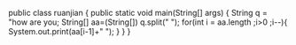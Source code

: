  public class ruanjian {
 public static void main(String[] args) {
     String q = "how are you;
     String[] aa=(String[]) q.split(" ");
    for(int i = aa.length ;i>0 ;i--){
     System.out.print(aa[i-1]+" ");
                                               }
                                     }
                            }
